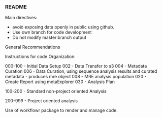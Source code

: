 ### README

Main directives:
- avoid exposing data openly in public using github.
- Use own branch for code development
- Do not modify master branch output

General Recommendations

Instructions for code Organization

000-100 - Initial Data Setup
  002 - Data Transfer to s3
  004 - Metadata Curation
  006 - Data Curation, using sequence analysis results and curated metadata - produces mre object
  008 - MRE analysis population
  020 - Create Report using metaExplorer
  030 - Analysis Plan

100-200 - Standard non-project oriented Analysis


200-999 - Project oriented analysis


Use of workflowr package to render and manage code.
